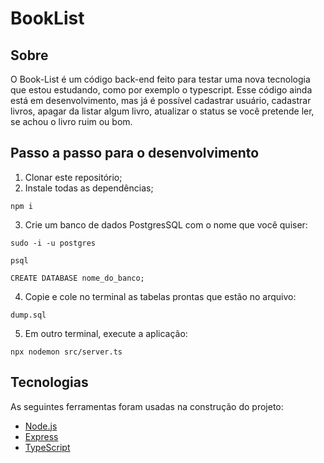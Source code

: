 
# BookList  

## Sobre

O Book-List é um código back-end feito para testar uma nova tecnologia que estou estudando, como por exemplo o typescript.
 Esse código ainda está em desenvolvimento, mas já é possível cadastrar usuário, cadastrar livros, apagar da listar algum livro, atualizar o status se você 
pretende ler, se achou o livro ruim ou bom.



## Passo a passo para o desenvolvimento

1. Clonar este repositório;
2. Instale todas as dependências;
```
npm i
```
3. Crie um banco de dados PostgresSQL com o nome que você quiser:
```
sudo -i -u postgres

psql

CREATE DATABASE nome_do_banco;
```

4. Copie e cole no terminal as tabelas prontas que estão no arquivo:
 ```
 dump.sql
 ```
5. Em outro terminal, execute a aplicação:

```
npx nodemon src/server.ts
```

## Tecnologias
As seguintes ferramentas foram usadas na construção do projeto:

- [Node.js](https://nodejs.org/en/)
- [Express](https://expressjs.com/)
- [TypeScript](https://www.typescriptlang.org/)